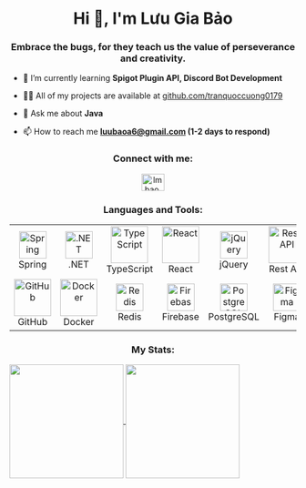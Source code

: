 <h1 align="center">Hi 👋, I'm Lưu Gia Bảo</h1>
<h3 align="center">Embrace the bugs, for they teach us the value of perseverance and creativity.</h3>

- 🌱 I’m currently learning **Spigot Plugin API, Discord Bot Development**

- 👨‍💻 All of my projects are available at [github.com/tranquoccuong0179](https://github.com/LuuBaro)

- 💬 Ask me about **Java**

- 📫 How to reach me **luubaoa6@gmail.com (1-2 days to respond)**

<h3 align="center">Connect with me:</h3>
<p align="center">
<a href="https://www.facebook.com/luubaro294" target="blank"><img align="center" src="https://raw.githubusercontent.com/rahuldkjain/github-profile-readme-generator/master/src/images/icons/Social/facebook.svg" alt="lmbao.broseidon308" height="30" width="40" /></a>
</p>

<div align="center">
  
  <h3>Languages and Tools:</h3>

  <table>
    <tr>
      <td align="center" width="96">
          <img src="https://skillicons.dev/icons?i=spring" width="48" height="48" alt="Spring" />
          <br>Spring
      </td>
      <td align="center" width="96">
          <img src="https://skillicons.dev/icons?i=dotnet" width="48" height="48" alt=".NET" />
          <br>.NET
      </td>
      <td align="center" width="96">
          <img src="https://techstack-generator.vercel.app/ts-icon.svg" alt="TypeScript" width="65" height="65" />
          <br>TypeScript
      </td>
      <td align="center" width="96">
          <img src="https://techstack-generator.vercel.app/react-icon.svg" alt="React" width="65" height="65" />
          <br>React
      </td>
      <td align="center" width="96">
          <img src="https://skillicons.dev/icons?i=jquery" width="48" height="48" alt="jQuery" />
          <br>jQuery
      </td>
      <td align="center" width="96">
          <img src="https://techstack-generator.vercel.app/restapi-icon.svg" width="65" height="65" alt="Rest API" />
          <br>Rest API
      </td>
      <td align="center" width="96">
          <img src="https://skillicons.dev/icons?i=postman" width="48" height="48" alt="Postman" />
          <br>Postman
      </td>
      <td align="center" width="96">
          <img src="https://techstack-generator.vercel.app/mysql-icon.svg" width="65" height="65" alt="MySQL" />
          <br>MySQL
      </td>
    </tr>
    <tr>
      <td align="center" width="96">
          <img src="https://techstack-generator.vercel.app/github-icon.svg" width="65" height="65" alt="GitHub" />
          <br>GitHub
      </td>
      <td align="center" width="96">
          <img src="https://techstack-generator.vercel.app/docker-icon.svg" width="65" height="65" alt="Docker" />
          <br>Docker
      </td>
      <td align="center" width="96">
          <img src="https://ps.w.org/redis-cache/assets/icon-128x128.gif?rev=2568513" width="48" height="48" alt="Redis" />
          <br>Redis
      </td>
      <td align="center" width="96">
          <img src="https://www.gstatic.com/devrel-devsite/prod/v1698cdd3153b47734bb6d9d8688c4490898207543be76b2c5805f109c27c7695/firebase/images/touchicon-180.png" width="48" height="48" alt="Firebase" />
          <br>Firebase
      </td>
       <td align="center" width="96">
        <img src="https://skillicons.dev/icons?i=postgres" width="48" height="48" alt="PostgreSQL" />
        <br>PostgreSQL
      </td>
      <td align="center" width="96">
          <img src="https://skillicons.dev/icons?i=figma" width="48" height="48" alt="Figma" />
          <br>Figma
      </td>
       <td align="center" width="96">
       <img src="https://img.icons8.com/?size=100&id=37PBwQwtRMDZ&format=png" width="48" height="48" alt="Keycloak" />
        <br>Keycloak
      </td>
      <td align="center" width="96">
        <img src="https://skillicons.dev/icons?i=vite" width="48" height="48" alt="Vite" />
        <br>Vite
      </td>
      <td align="center" width="96">
        <img src="https://skillicons.dev/icons?i=vue" width="48" height="48" alt="Vue.js" />
        <br>Vue.js
      </td>
      <td align="center" width="96">
        <img src="https://skillicons.dev/icons?i=tailwind" width="48" height="48" alt="Tailwind CSS" />
        <br>Tailwind CSS
      </td>
       <td align="center" width="96">
        <img src="https://skillicons.dev/icons?i=angular" width="48" height="48" alt="Angular" />
        <br>Angular
      </td>
    </tr>
  </table>

</div>



<h3 align="center">My Stats:</h3>
<a href="https://github.com/anuraghazra/github-readme-stats">
  <img height=200 align="center" src="https://github-readme-stats.vercel.app/api?username=LuuBaro&hide_border=true&theme=transparent&show_icon=true&include_all_commits=true" />
</a>
<a href="https://github.com/anuraghazra/convoychat">
  <img height=200 align="center" src="https://github-readme-stats.vercel.app/api/top-langs?username=LuuBaro&hide_border=true&theme=transparent&layout=compact&langs_count=8&card_width=320" />
</a>
